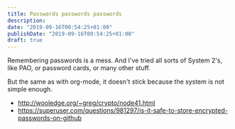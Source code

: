 ```yaml
---
title: Passwords passwords passwords
description:
date: "2019-09-16T00:54:25+01:00"
publishDate: "2019-09-16T00:54:25+01:00"
draft: true
---
```


Remembering passwords is a mess. And I've tried all sorts of System
2's, like PAO, or password cards, or many other stuff.

But the same as with org-mode, it doesn't stick because the system is
not simple enough.

  * http://wooledge.org/~greg/crypto/node41.html
  * https://superuser.com/questions/981297/is-it-safe-to-store-encrypted-passwords-on-github
